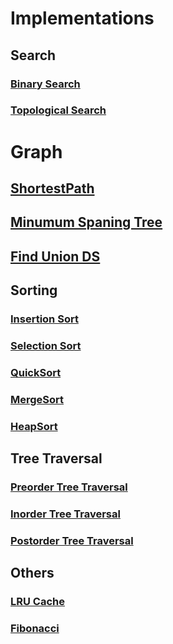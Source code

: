 # Implementations

## Search

### [Binary Search]()
### [Topological Search]()


# Graph

## [ShortestPath]()
## [Minumum Spaning Tree]()
## [Find Union DS]()


## Sorting

### [Insertion Sort]()
### [Selection Sort]()
### [QuickSort]()
### [MergeSort]()
### [HeapSort]()


## Tree Traversal

### [Preorder Tree Traversal]()
### [Inorder Tree Traversal]()
### [Postorder Tree Traversal]()


## Others 

### [LRU Cache]()
### [Fibonacci]()
